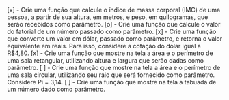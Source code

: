 [x] - Crie uma função que calcule o índice de massa corporal (IMC) de uma pessoa, a partir de sua altura, em metros, e peso, em quilogramas, que serão recebidos como parâmetro.
[o] - Crie uma função que calcule o valor do fatorial de um número passado como parâmetro.
[x] - Crie uma função que converte um valor em dólar, passado como parâmetro, e retorna o valor equivalente em reais. Para isso, considere a cotação do dólar igual a R$4,80.
[x] - Crie uma função que mostre na tela a área e o perímetro de uma sala retangular, utilizando altura e largura que serão dadas como parâmetro.
[ ] - Crie uma função que mostre na tela a área e o perímetro de uma sala circular, utilizando seu raio que será fornecido como parâmetro. Considere Pi = 3,14.
[ ] - Crie uma função que mostre na tela a tabuada de um número dado como parâmetro.
